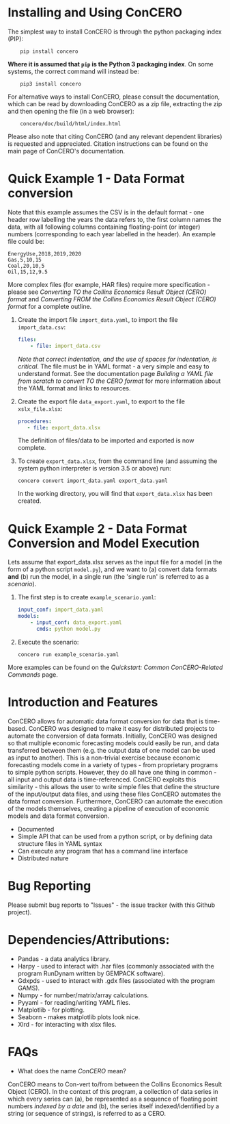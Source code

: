 # Installing and Using ConCERO

The simplest way to install ConCERO is through the python packaging index (PIP):

```
    pip install concero
```

**Where it is assumed that `pip` is the Python 3 packaging index**. On some systems, the correct command will instead be:

```
    pip3 install concero
```

For alternative ways to install ConCERO, please consult the documentation, which can be read by downloading ConCERO as a zip file, extracting the zip and then opening the file (in a web browser):

```
    concero/doc/build/html/index.html
```

Please also note that citing ConCERO (and any relevant dependent libraries) is requested and appreciated. Citation instructions can be found on the main page of ConCERO's documentation.

# Quick Example 1 - Data Format conversion

Note that this example assumes the CSV is in the default format - one header row labelling the years the data refers to, the first column names the data, with all following columns containing floating-point (or integer) numbers (corresponding to each year labelled in the header). An example file could be:

```
EnergyUse,2018,2019,2020
Gas,5,10,15
Coal,20,10,5
Oil,15,12,9.5
```

More complex files (for example, HAR files) require more specification - please see *Converting TO the Collins Economics Result Object (CERO) format* and *Converting FROM the Collins Economics Result Object (CERO) format* for a complete outline.

1. Create the import file ``import_data.yaml``, to import the file ``import_data.csv``:

    ```yaml
    files:
        - file: import_data.csv
    ```

   *Note that correct indentation, and the use of spaces for indentation, is critical*. The file must be in YAML format - a very simple and easy to understand format. See the documentation page *Building a YAML file from scratch to convert TO the CERO format* for more information about the YAML format and links to resources.

2. Create the export file ``data_export.yaml``, to export to the file ``xslx_file.xlsx``:

    ```yaml
    procedures:
       - file: export_data.xlsx
    ```
    The definition of files/data to be imported and exported is now complete.

3. To create ``export_data.xlsx``, from the command line (and assuming the system python interpreter is version 3.5 or above) run:

    ```concero convert import_data.yaml export_data.yaml```

    In the working directory, you will find that ``export_data.xlsx`` has been created.

# Quick Example 2 - Data Format Conversion and Model Execution

Lets assume that export_data.xlsx serves as the input file for a model (in the form of a python script ``model.py``), and we want to (a) convert data formats **and** (b) run the model, in a single run (the 'single run' is referred to as a *scenario*).

1. The first step is to create `example_scenario.yaml`:

    ```yaml
    input_conf: import_data.yaml
    models:
        - input_conf: data_export.yaml
          cmds: python model.py

2. Execute the scenario:

    ```concero run example_scenario.yaml```

More examples can be found on the *Quickstart: Common ConCERO-Related Commands* page.

# Introduction and Features

 ConCERO allows for automatic data format conversion for data that is time-based. ConCERO was designed to make it easy for distributed projects to automate the conversion of data formats. Initially, ConCERO was designed so that multiple economic forecasting models could easily be run, and data transferred between them (e.g. the output data of one model can be used as input to another). This is a non-trivial exercise because economic forecasting models come in a variety of types - from proprietary programs to simple python scripts. However, they do all have one thing in common - all input and output data is time-referenced. ConCERO exploits this similarity - this allows the user to write simple files that define the structure of the input/output data files, and using these files ConCERO automates the data format conversion. Furthermore, ConCERO can automate the execution of the models themselves, creating a pipeline of execution of economic models and data format conversion.

 - Documented
 - Simple API that can be used from a python script, or by defining data structure files in YAML syntax
 - Can execute any program that has a command line interface
 - Distributed nature

# Bug Reporting

Please submit bug reports to "Issues" - the issue tracker (with this Github project).

# Dependencies/Attributions:

 - Pandas - a data analytics library.
 - Harpy - used to interact with .har files (commonly associated with the program RunDynam written by GEMPACK software).
 - Gdxpds - used to interact with .gdx files (associated with the program GAMS).
 - Numpy - for number/matrix/array calculations.
 - Pyyaml - for reading/writing YAML files.
 - Matplotlib - for plotting.
 - Seaborn - makes matplotlib plots look nice.
 - Xlrd - for interacting with xlsx files.

# FAQs

 - What does the name *ConCERO* mean?

 ConCERO means to Con-vert to/from between the Collins Economics Result Object (CERO). In the context of this program, a collection of data series in which every series can (a), be represented as a sequence of floating point numbers *indexed by a date* and (b), the series itself indexed/identified by a string (or sequence of strings), is referred to as a CERO.
